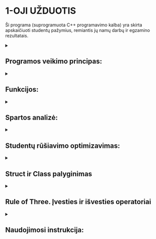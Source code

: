 <B> <h1> 1-OJI UŽDUOTIS </B> </h1>

Ši programa (suprogramuota C++ programavimo kalba) yra skirta apskaičiuoti studentų pažymius, remiantis jų namų darbų ir egzamino rezultatais.

<details>
   <summary> <B> <h2> Programos veikimo principas:</B> </h2>
</summary>
1. Programa leidžia vartotojui pasirinkti, ar duomenys bus suvedami ranka, sugeneruojami atsitiktinai ar nuskaitomi iš failo. Duomenys - vardas, pavardė, namų darbų pažymys, egzamino pažymys.
   
   a) pasirinkus duomenis suvesti ranka prašoma nurodyti studentų ir namų darbų skaičių, tada vartotojas viską suveda pats;
   
   b) pasirinkus duomenis generuoti atsitiktinai, prašoma nurodyti studentų ir namų darbų skaičių, vartotojas suveda tik vardus ir pavardes, pažymiai             generuojami atsitiktinai;
   
   c) pasirinkus duomenis nuskaityti iš failo paprašoma suvesti failo pavadinimą;
3. Paklausiama, ar galutinio pažymio skaičiavimui norima naudoti namų darbų vidurkį ar medianą, tada atsižvelgiant į pasirinkimą apskaičiuojamas galutinis pažymis remiantis formule - 0.4×nd+0.6×egzaminas.
4. Paklausiama, ar vartotojas nori surūšiuoti studentų duomenis pagal vardą arba pavardę.
5. Duomenys yra išvedami, paklausus vartotojo, kaip juos nori išvesti - spausdinti terminale, įvesti į vieną failą ar suskirtyti studentus į "šaunuolius" ir "nevykelius" ir išvesti juos į du atskirus failus.
6. Išvedus duomenis programos veikimas baigiamas.
</details>

<details>
<summary> <B> <h2> Funkcijos:</B> </h2>
</summary>
   
   1. ndVidurkis(): apskaičiuoja namų darbų pažymių vidurkį.
2. ndMediana(): apskaičiuoja namų darbų pažymių medianą.
3. galutinis(): apskaičiuoja galutinį pažymį.
4. ivestiDuomenisRanka(): leidžia įvesti duomenis rankiniu būdu.
5. atsitiktiniaiPazymiai(): sugeneruoja atsitiktinius pažymius.
6. nuskaitytiFaila(): nuskaito duomenis iš failo.
7. spausdinti(): atspausdina studentų duomenis lentelėje (vardas, pavarde, galutinis).
8. isvestiFaila(): nuskaityti/suvesti duomenys išvedami į tekstinį failą.
9. generuotiFailus(): generuoja failus su atsitikitiniais duomenimis
10. paskirtytiStud(): isskirsto studentus pagal ju galutinį pažymį.
11. valymas(): atlaisvinama atmintis.
</details>

<details> <summary> <b> <h2> Spartos analizė: </b> </h4> </summary>

*Testavimo sistemos parametrai:*

CPU: 11th Gen Intel(R) Core(TM) i5-11300H

RAM: 8 GB

SSD: 475 GB

**Buvo atlikta programos spartos analizė penkiems skirtingiems sugeneruotiems failams (1000, 10000, 100000, 1000000, 10000000 įrašų):**
Visiems testavimams buvo pasirinktas galutinio pažymio skaičiavimas pagal *vidurkį* ir studentų rūšiavimas pagal *vardą*.
<details>
   <summary>
      <h3>
         Failų generavimo spartos analizė:
      </h3>
   </summary>
   
   ![image](https://github.com/user-attachments/assets/9b2335aa-042f-4e74-b613-a236f5905c81)
   ![image](https://github.com/user-attachments/assets/0d33a0b8-eab8-456f-b48b-06ab340990c4)
   ![image](https://github.com/user-attachments/assets/4fc01a72-447a-45f0-837c-71a21c1c6dce)
   ![image](https://github.com/user-attachments/assets/5525eee9-ce1e-417d-aeca-c6e2083b8a2a)
   ![image](https://github.com/user-attachments/assets/4addd01f-46b5-4600-9175-55a7e5564142)
</details>

<details>
   <summary>
      <h3>
         Failų testavimas (vektoriaus tipo konteinerio): 
      </h3>
   </summary>   
   
1000 įrašų spartos analizė:

![image](https://github.com/user-attachments/assets/fa562570-3a6a-4dd8-aba3-fe602a704517)

10000 įrašų spartos analizė:

![image](https://github.com/user-attachments/assets/6d633d3f-ecc5-49d8-87ef-6751f9e6764b)

100000 įrašų spartos analizė:

![image](https://github.com/user-attachments/assets/03ff09b3-f831-4c04-a3ed-b34af6a21192)

1000000 įrašų spartos analizė:

![image](https://github.com/user-attachments/assets/d17c1d3a-8584-4934-8229-dc4a25df9cf0)

10000000 įrašų spartos analizė:

![image](https://github.com/user-attachments/assets/2f8186ad-2641-4633-b1ea-7f152ad4a328)

</details>

<details>
   <summary>
      <h3>
         Failų testavimas (list tipo konteinerio):
      </h3>
   </summary>
   
   1000 įrašų spartos analizė:
   
   ![image](https://github.com/user-attachments/assets/111c876a-6bf1-4f39-af69-4eba2bc4a008)

   10000 įrašų spartos analizė:

   ![image](https://github.com/user-attachments/assets/d49d2f4b-659a-4aa5-8a3f-2ebd825fdf35)

   100000 įrašų spartos analizė:

   ![image](https://github.com/user-attachments/assets/a8a206da-dc9a-40ea-ac3d-9df25911d755)

   1000000 įrašų spartos analizė:

   ![image](https://github.com/user-attachments/assets/d876eccf-189a-4332-a265-8672e54939ca)

   10000000 įrašų spartos analizė:

   ![image](https://github.com/user-attachments/assets/e03b8bcb-b3bf-4318-a76c-d50ddd5e4483)

</details>

<details>
   <summary>
      <h3>
         Konteinerių palyginimas:
      </h3>
   </summary>
   
- 1000 irašų vector ir list spartos palyginimas:
   
| Operacija                          | Vector (s)  | List (s)  |
|------------------------------------|-------------|-----------|
| Nuskaitymas                        | 0,00342     | 0,01123   |
| Rūšiavimas                         | 0,00139     | 0,00069   |
| Paskirstymas                       | 0,00052     | 0,00046   |
| Išvedimas (šaunuoliai)             | 0,01230     | 0,00645   |
| Išvedimas (nevykėliai)             | 0,00550     | 0,00876   |

- 10000 irašų vector ir list spartos palyginimas:

| Operacija                          | Vector (s)  | List (s)  |
|------------------------------------|-------------|-----------|
| Nuskaitymas                        | 0,02844     | 0,03768   |
| Rūšiavimas                         | 0,00949     | 0,00313   |
| Paskirstymas                       | 0,00409     | 0,00341   |
| Išvedimas (šaunuoliai)             | 0,07898     | 0,08625   |
| Išvedimas (nevykėliai)             | 0,03133     | 0,03919   |

- 100000 irašų vector ir list spartos palyginimas:

| Operacija                          | Vector (s)  | List (s)  |
|------------------------------------|-------------|-----------|
| Nuskaitymas                        | 0,26184     | 0,26287   |
| Rūšiavimas                         | 0,11514     | 0,05506   |
| Paskirstymas                       | 0,04328     | 0,04822   |
| Išvedimas (šaunuoliai)             | 0,65213     | 0,66420   |
| Išvedimas (nevykėliai)             | 0,24594     | 0,28796   |

- 1000000 irašų vector ir list spartos palyginimas:

| Operacija                          | Vector (s)  | List (s)  |
|------------------------------------|-------------|-----------|
| Nuskaitymas                        | 2,45252     | 2,62928   |
| Rūšiavimas                         | 1,41259     | 0,78329   |
| Paskirstymas                       | 0,38858     | 0,44316   |
| Išvedimas (šaunuoliai)             | 5,50744     | 7,33919   |
| Išvedimas (nevykėliai)             | 2,63698     | 3,08263   |

- 10000000 irašų vector ir list spartos palyginimas:

| Operacija                          | Vector (s)  | List (s)  |
|------------------------------------|-------------|-----------|
| Nuskaitymas                        | 29,48737     | 25,16040   |
| Rūšiavimas                         | 17,41753     | 12,86151   |
| Paskirstymas                       | 7,73298     | 7,09569   |
| Išvedimas (šaunuoliai)             | 58,75183     | 56,86274   |
| Išvedimas (nevykėliai)             | 41,67963     | 39,59465   |


</details>
</details>

</details>

<details>
   <summary>
      <h2>
         <b>
            Studentų rūšiavimo optimizavimas:
         </b>
      </h2>
   </summary>

   ***1 strategija:***
   Bendro studentai konteinerio skaidymas į du naujus to paties tipo konteinerius: "šaunuolių" ir "nevykėlių". Studentas yra dviejuose konteineriuose: bendrame studentai ir viename iš suskaidytų (šaunuoliai arba nevykėliai). 

| Įrašų skaičius | Vector (s) | List (s) |
|----------------|------------|----------|
| 1000           | 0,00052    | 0,00046  |
| 10000          | 0,00409    | 0,00313  |
| 100000         | 0,04328    | 0,04822  |
| 1000000        | 0,38858    | 0,44316  |
| 10000000       | 7,73298    | 7,09569  |

   ***2 strategija:***
   Bendro studentų konteinerio skaidymas panaudojant tik vieną naują konteinerį: "nevykėliai". Tokiu būdu, jei studentas yra vargšiukas, jį turime įkelti į naująjį "nevykėlių" konteinerį ir ištrinti iš bendro studentai konteinerio. Studentai konteineryje liks tik šaunuoliai.

| Įrašų skaičius | Vector (s) | List (s) |
|----------------|------------|----------|
| 1000           | 0,01785    | 0,00070  |
| 10000          | 1,46294    | 0,00761  |
| 100000         | 138,39729    | 0,06321  |
| 1000000        | -    | 0,45251  |
| 10000000       | -    | 9,35102  |

   ***3 strategija:***
   Bendro studentų konteinerio skaidymas panaudojant 1-ą strategiją, įtraukiant į ją "efektyvius" darbo su konteineriais metodus.

   | Įrašų skaičius | Vector (s) | List (s) |
|----------------|------------|------------|
| 1000           | 0,00033    | 0,00052    |
| 10000          | 0,00460    | 0,00452    |
| 100000         | 0,03763    | 0,08442    |
| 1000000        | 0,43216    | 0,86780    |
| 10000000       | 6,91909    | 11,37723   |


</details>

<details>
   <summary>
      <h2>
         <b>
            Struct ir Class palyginimas
         </b>
      </h2>
   </summary>

   <details>
      <summary>
         <h3>
            <b>
               Programos spartos palygimas:
            </b>
         </h3>
      </summary>
      
- 100000 irašų struct ir class spartos palyginimas:

| Operacija                          | Struct (s)  | Class (s)  |
|------------------------------------|-------------|-----------|
| Nuskaitymas                        | 0,26569     | 1,53554   |
| Rūšiavimas                         | 0,12325     | 0,24837   |
| Paskirstymas                       | 0,04256     | 0,07276   |
| Išvedimas (šaunuoliai)             | 0,78536     | 0,83173   |
| Išvedimas (nevykėliai)             | 0,36876     | 0,36213   |

- 1000000 irašų struct ir class spartos palyginimas:

| Operacija                          | Vector (s)  | List (s)  |
|------------------------------------|-------------|-----------|
| Nuskaitymas                        | 2,72176     | 3,28820   |
| Rūšiavimas                         | 1,91250     | 3,03190   |
| Paskirstymas                       | 0,49343     | 0,67395   |
| Išvedimas (šaunuoliai)             | 8,77235     | 8,74437   |
| Išvedimas (nevykėliai)             | 6,48919     | 5,41000   |

      
   </details>

<details>
   <summary>
      <h3>
         <b>
            Kompiliatoriaus optimizavimo lygio analizė:
         </b>
      </h3>
   </summary>
         
   **Kompiliavimo greitis (s):**
         
| Optimizacijos lygis | Struct | Class |
|--------------------|--------|--------|
| *-o1*            | 4,58473 | 5,17492 |
| *-o2*            | 5,63571 | 5,53093 |
| *-o3*            | 5,43420 | 6,16581 |

   **Failo dydis (KB):**
   
   | Optimizacijos lygis | Struct | Class |
|--------------------|--------|-------|
| *-o1*            |    223  |  243  |
| *-o2*            |    212  |  233  |
| *-o3*            |    225  |  264  |

         
</details> 
</details>

<details>
   <summary>
      <h2>
         <b>
            Rule of Three. Įvesties ir išvesties operatoriai
         </b>
      </h2>
   </summary>

   **Rule of Three:**
   - Programoje realizuoti destruktorius, kopijavimo ir kopijavimo priskyrimo konstruktoriai.
   - Visų pirma studentui priskiriame vardą, pavardę, namų darbų ir egzamino pažymius.
   Tada tą sukurtą studentą (s) nukopijuojame į kitą (Stud s2 = s), jeigu teisingai viskas įvykdyta, tai s ir s2 parametrai turėtų sutapti. Iš testavimo nuotraukos galima matyti, kad taip ir yra.
   ![image](https://github.com/user-attachments/assets/55fd44d5-520b-482a-be82-cb3d1b3fe059)

   - Norint ištestuoti kopijavimo priskyrimo konstruktorių reikia sukurti naują objektą (Stud s3) ir priskirti jam mūsų jau turimą studentą (s3 = s). Vėl patikriname ar s ir s3 parametrai sutampa. Iš testavimo nuotraukos galima matyti, kad taip ir yra.
   ![image](https://github.com/user-attachments/assets/c7ccaabf-b11d-4100-ba90-4a523794307e)

   - Tada pakeičiama studento (s) parametus - vardą ir pavardę, tikriname ar jo kopijos pasikeitė, ar ne. Jos neturėtų būti pasikeitusios. 
   ![image](https://github.com/user-attachments/assets/a1f7f628-45fb-44fd-b4bd-b3c4bb55ea74)

   *Pastaba:* pirmuose keturiuose testuose tikrinome, ar vardas/pavardė sutampa su senomis studento (s) reikšmėmis, paskutiniuose dviejuose tikrinome ar kopijų reikšmės yra lygios naujam studento (s) vardui ir pavardei. Taip nėra, vadinasi kopijavimo ir kopijavimo priskyrimo veikia tinkamai.

**Įvesties ir išvesties operatoriai:**
*Įvesties:*
- Perdengtas įvesties operatorius ">>", dabar programoje vietoje sudėtingų ivedimo ciklų duomenų įvedimo funkcijoje galima tiesiog panaudoti perdengtą įvesties operatorių, kuris yra apibrėžtas Stud.h faile. Perdengtame operatoriuje įvedama - studento vardas, pavarde, namų darbų skaičius, namų darbų ir egzamino pažymiai.
- Šis operatorius programoje yra panaudojamas norint įvesti studentų duomenis ranka.

*Išvesties:*
- Perdengtas išvesties operatorius "<<", dabar programoje norint išvesti studento duomenis yra panaudojamas šis operatorius, jis atrodo taip (žr. nuotrauką apačioje), jis išspausdina studento vardą, pavardę, egzamino rezultatą ir namų darbų pažymius. Jį galima panaudoti tiek išspausdinti duomenis ekrane/terminale, tiek išvesti į failą (gali prireikti daugiau formatavimo).
  
   ![image](https://github.com/user-attachments/assets/d4337712-a52a-4da1-ae8b-d88ae911afa0)


   
</details>

<details>
   <summary>
      <h2>
         <b>
            Naudojimosi instrukcija:
         </b>
      </h2>
   </summary>

***Naudojant kompiliarorių:***
1. Sekti nurodymus https://code.visualstudio.com/docs/cpp/config-mingw t. y. parsisiųsti VSCode ir reikalingą kompiliarių.
2. Parsisiuntus projekto kodą ir jį atsidarius VSCode terminale paleisti komandą g++ header.h Stud.cpp Stud.h main.cpp -o programa.exe (čia sukompiliuojama), o norint paleisti naudoti komandą ./programa

***Naudojant CMake:***
1. Parsisiųsti CMake, sekant nurodymus https://cmake.org/download/ ir įsidiegti.
2. Terminale paeiliuj paleisti šias komandas (arba aplanko, kurį norite naudoti viduje paleisti "run.bat" failą, tada komandų terminale leisti nereikės):
      * cmake CMakeLists.txt
      * cmake --build .
      * cmake --install .
      * cd Debug\
3. Aplanke, turėjo atsirasti dar vienas aplankas, pavadinimu "Debug", paspaudus ant jo rasite programą - "studentai", paspaudus ant jos galėsite naudotis programa.
</details>
